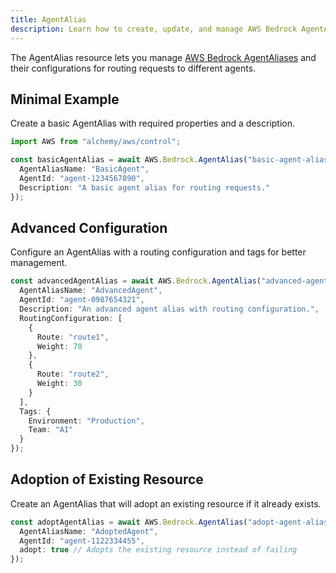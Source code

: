 ```yaml
---
title: AgentAlias
description: Learn how to create, update, and manage AWS Bedrock AgentAliases using Alchemy Cloud Control.
---
```



The AgentAlias resource lets you manage [AWS Bedrock AgentAliases](https://docs.aws.amazon.com/bedrock/latest/userguide/) and their configurations for routing requests to different agents.

## Minimal Example

Create a basic AgentAlias with required properties and a description.

```ts
import AWS from "alchemy/aws/control";

const basicAgentAlias = await AWS.Bedrock.AgentAlias("basic-agent-alias", {
  AgentAliasName: "BasicAgent",
  AgentId: "agent-1234567890",
  Description: "A basic agent alias for routing requests."
});
```

## Advanced Configuration

Configure an AgentAlias with a routing configuration and tags for better management.

```ts
const advancedAgentAlias = await AWS.Bedrock.AgentAlias("advanced-agent-alias", {
  AgentAliasName: "AdvancedAgent",
  AgentId: "agent-0987654321",
  Description: "An advanced agent alias with routing configuration.",
  RoutingConfiguration: [
    {
      Route: "route1",
      Weight: 70
    },
    {
      Route: "route2",
      Weight: 30
    }
  ],
  Tags: {
    Environment: "Production",
    Team: "AI"
  }
});
```

## Adoption of Existing Resource

Create an AgentAlias that will adopt an existing resource if it already exists.

```ts
const adoptAgentAlias = await AWS.Bedrock.AgentAlias("adopt-agent-alias", {
  AgentAliasName: "AdoptedAgent",
  AgentId: "agent-1122334455",
  adopt: true // Adopts the existing resource instead of failing
});
```
